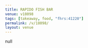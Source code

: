 ```yaml
---
title: RAPIDO FISH BAR
venue: v18098
tags: [takeaway, food, "fhrs:41220"]
permalink: /v/18098/
layout: venue
---
```

null